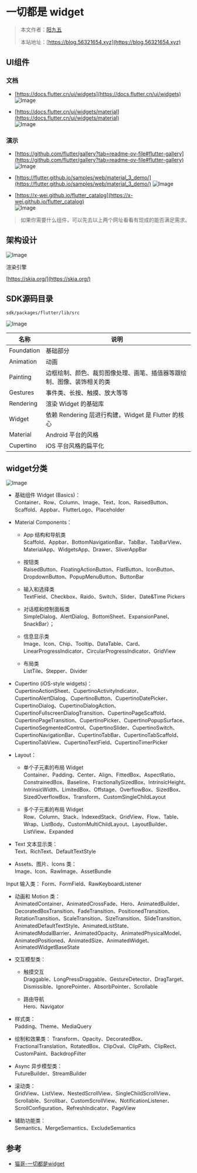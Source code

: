 # 一切都是 widget

> 本文作者：[阳九五](https://github.com/CN-YoungYang)
>
> 本站地址：[https://blog.56321654.xyz](https://blog.56321654.xyz)

## UI组件
### 文档
- [https://docs.flutter.cn/ui/widgets](https://docs.flutter.cn/ui/widgets)  
![Image](https://raw.githubusercontent.com/CN-YoungYang/BlogAssets/refs/heads/master/docs/flutter/基础特性/Flutter_组件/20241115232926.webp)

- [https://docs.flutter.cn/ui/widgets/material](https://docs.flutter.cn/ui/widgets/material)  
![Image](https://raw.githubusercontent.com/CN-YoungYang/BlogAssets/refs/heads/master/docs/flutter/基础特性/Flutter_组件/20241115234358.webp)

### 演示
- [https://github.com/flutter/gallery?tab=readme-ov-file#flutter-gallery](https://github.com/flutter/gallery?tab=readme-ov-file#flutter-gallery)  
![Image](https://raw.githubusercontent.com/CN-YoungYang/BlogAssets/refs/heads/master/docs/flutter/基础特性/Flutter_组件/20241115234016.webp)

- [https://flutter.github.io/samples/web/material_3_demo/](https://flutter.github.io/samples/web/material_3_demo/)
![Image](https://raw.githubusercontent.com/CN-YoungYang/BlogAssets/refs/heads/master/docs/flutter/基础特性/Flutter_组件/20241115234644.webp)

- [https://x-wei.github.io/flutter_catalog](https://x-wei.github.io/flutter_catalog)  
![Image](https://raw.githubusercontent.com/CN-YoungYang/BlogAssets/refs/heads/master/docs/flutter/基础特性/Flutter_组件/20241115234859.webp)

> 如果你需要什么组件，可以先去以上两个网址看看有现成的能否满足需求。

## 架构设计
![Image](https://raw.githubusercontent.com/CN-YoungYang/BlogAssets/refs/heads/master/docs/flutter/基础特性/Flutter_组件/20220617165615.webp)

渲染引擎

[https://skia.org/](https://skia.org/)

## SDK源码目录
`sdk/packages/flutter/lib/src`

![Image](https://raw.githubusercontent.com/CN-YoungYang/BlogAssets/refs/heads/master/docs/flutter/基础特性/Flutter_组件/20220617165900.webp)

| 名称 | 说明 |
| ---- | ---- |
| Foundation | 基础部分 |
| Animation | 动画 |
| Painting | 边框绘制、颜色、裁剪图像处理、画笔、插值器等跟绘制、图像、装饰相关的类 |
| Gestures | 事件类、长按、触摸、放大等等 |
| Rendering | 渲染 Widget 的基础库 |
| Widget | 依赖 Rendering 层进行构建，Widget 是 Flutter 的核心 |
| Material | Android 平台的风格 |
| Cupertino | iOS 平台风格的扁平化 |

## widget分类
![Image](https://raw.githubusercontent.com/CN-YoungYang/BlogAssets/refs/heads/master/docs/flutter/基础特性/Flutter_组件/20220617170539.webp)

- 基础组件 Widget (Basics)：  
Container、Row、Column、Image、Text、Icon、RaisedButton、Scaffold、Appbar、FlutterLogo、Placeholder

- Material Components：
  - App 结构和导航类  
Scaffold、Appbar、BottomNavigationBar、TabBar、TabBarView、MaterialApp、WidgetsApp、Drawer、SliverAppBar

  - 按钮类  
RaisedButton、FloatingActionButton、FlatButton、IconButton、DropdownButton、PopupMenuButton、ButtonBar

  - 输入和选择类  
TextField、Checkbox、Raido、Switch、Slider、Date&Time Pickers

  - 对话框和控制面板类  
SimpleDialog、AlertDialog、BottomSheet、ExpansionPanel、SnackBar）；

  - 信息显示类  
Image、Icon、Chip、Tooltip、DataTable、Card、LinearProgressIndicator、CircularProgressIndicator、GridView

  - 布局类  
ListTile、Stepper、Divider

- Cupertino (iOS-style widgets)：  
CupertinoActionSheet、CupertinoActivityIndicator、CupertinoAlertDialog、CupertinoButton、CupertinoDatePicker、CupertinoDialog、CupertinoDialogAction、CupertinoFullscreenDialogTransition、CupertinoPageScaffold、CupertinoPageTransition、CupertinoPicker、CupertinoPopupSurface、CupertinoSegmentedControl、CupertinoSlider、CupertinoSwitch、CupertinoNavigationBar、CupertinoTabBar、CupertinoTabScaffold、CupertinoTabView、CupertinoTextField、CupertinoTimerPicker

- Layout：
  - 单个子元素的布局 Widget  
Container、Padding、Center、Align、FittedBox、AspectRatio、ConstrainedBox、Baseline、FractionallySizedBox、IntrinsicHeight、IntrinsicWidth、LimitedBox、Offstage、OverflowBox、SizedBox、SizedOverflowBox、Transform、CustomSingleChildLayout

  - 多个子元素的布局 Widget  
Row、Column、Stack、IndexedStack、GridView、Flow、Table、Wrap、ListBody、CustomMultiChildLayout、LayoutBuilder、ListView、Expanded

- Text 文本显示类：  
Text、RichText、DefaultTextStyle

- Assets、图片、Icons 类：  
Image、Icon、RawImage、AssetBundle

Input 输入类：
Form、FormField、RawKeyboardListener

- 动画和 Motion 类：  
AnimatedContainer、AnimatedCrossFade、Hero、AnimatedBuilder、DecoratedBoxTransition、FadeTransition、PositionedTransition、RotationTransition、ScaleTransition、SizeTransition、SlideTransition、AnimatedDefaultTextStyle、AnimatedListState、AnimatedModalBarrier、AnimatedOpacity、AnimatedPhysicalModel、AnimatedPositioned、AnimatedSize、AnimatedWidget、AnimatedWidgetBaseState

- 交互模型类：
  - 触摸交互  
Draggable、LongPressDraggable、GestureDetector、DragTarget、Dismissible、IgnorePointer、AbsorbPointer、Scrollable

  - 路由导航  
Hero、Navigator

- 样式类：  
Padding、Theme、MediaQuery

- 绘制和效果类： 
Transform、Opacity、DecoratedBox、FractionalTranslation、RotatedBox、ClipOval、ClipPath、ClipRect、CustomPaint、BackdropFilter

- Async 异步模型类：  
FutureBuilder、StreamBuilder

- 滚动类：  
GridView、ListView、NestedScrollView、SingleChildScrollView、Scrollable、Scrollbar、CustomScrollView、NotificationListener、ScrollConfiguration、RefreshIndicator、PageView

- 辅助功能类：  
Semantics、MergeSemantics、ExcludeSemantics

## 参考
- [猫哥-一切都是widget](https://ducafecat.com/course/flutter-quickstart-learn/2-2-widgets)